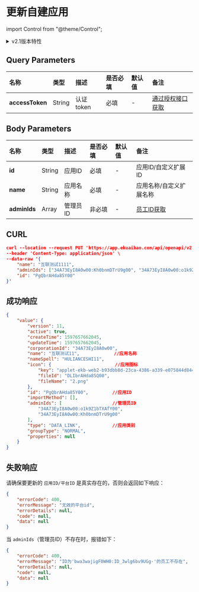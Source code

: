 # 更新自建应用

import Control from "@theme/Control";

<Control
method="PUT"
url="/api/openapi/v2.1/datalink/editPlatform"
/>

<details>
  <summary>v2.1版本特性</summary>
  <div>
    - 🐞 新增了支持更新应用名称，对 adminIds（管理员ID）做参数真实性校验。
  </div>
</details>

## Query Parameters

| 名称 | 类型 | 描述 | 是否必填 | 默认值 | 备注 |
| :--- | :--- | :--- | :--- |:--- | :--- |
| **accessToken** | String | 认证token | 必填 | - | [通过授权接口获取](/docs/open-api/getting-started/auth)  |

## Body Parameters

| 名称 | 类型 | 描述 | 是否必填 | 默认值 | 备注 |
| :--- | :--- | :--- | :--- |:--- | :--- |
| **id**       | String | 应用ID  | 必填 | - | 应用ID/自定义扩展ID |
| **name**     | String | 应用名称 | 必填 | - | 应用名称/自定义扩展名称 |
| **adminIds** | Array  | 管理员ID | 非必填 | - | [员工ID获取](/docs/open-api/corporation/get-staff-ids) |

## CURL
```json
curl --location --request PUT 'https://app.ekuaibao.com/api/openapi/v2.1/datalink/editPlatform?accessToken=cxEbrzNJSA3A00' \
--header 'Content-Type: application/json' \
--data-raw '{
    "name": "互联测试1111",
    "adminIds": ["34A73EyI8A0w00:Kh0bnmDTrU9g00", "34A73EyI8A0w00:o1k9Z1bTXAfY00"],
    "id": "PgQbrAHda85Y00"
}'
```

## 成功响应
```json
{
    "value": {
        "version": 11,
        "active": true,
        "createTime": 1597657662045,
        "updateTime": 1597657662045,
        "corporationId": "34A73EyI8A0w00",
        "name": "互联测试11",             //应用名称
        "nameSpell": "HULIANCESHI11",  
        "icon": {                        //应用图标
            "key": "applet-ekb-web2-b93dbb8d-23ca-4386-a339-e075844d8440-2.png",
            "fileId": "DLIbrAHda85Q00",
            "fileName": "2.png"
        },
        "id": "PgQbrAHda85Y00",         //应用ID
        "importMethod": [], 
        "adminIds": [                   //管理员ID
            "34A73EyI8A0w00:o1k9Z1bTXAfY00",
            "34A73EyI8A0w00:Kh0bnmDTrU9g00"
        ],
        "type": "DATA_LINK",            //应用类别
        "groupType": "NORMAL",
        "properties": null
    }
}
```



## 失败响应
请确保要更新的 `应用ID/平台ID` 是真实存在的，否则会返回如下响应：
```json
{
    "errorCode": 400,
    "errorMessage": "无效的平台id",
    "errorDetails": null,
    "code": null,
    "data": null
}
```

当 `adminIds`（管理员ID）不存在时，报错如下：
```json
{
    "errorCode": 400,
    "errorMessage": "ID为'bwa3wajigF0WH0:ID_3wlg6bv9UGg·'的员工不存在",
    "errorDetails": null,
    "code": null,
    "data": null
}
```
